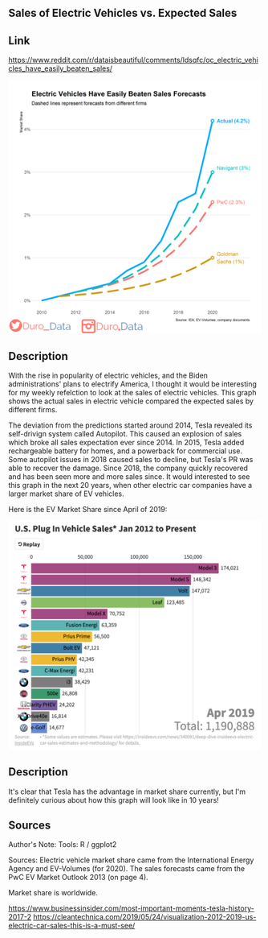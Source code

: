 ## Sales of Electric Vehicles vs. Expected Sales


## Link 
https://www.reddit.com/r/dataisbeautiful/comments/ldsqfc/oc_electric_vehicles_have_easily_beaten_sales/

![image](images/electriccars.png)

## Description
With the rise in popularity of electric vehicles, and the Biden administrations' plans to electrify America, I thought it would be interesting for my weekly refelction to look at the sales of electric vehicles. This graph shows the actual sales in electric vehicle compared the expected sales by different firms.

The deviation from the predictions started around 2014, Tesla revealed its self-drivign system called Autopilot. This caused an explosion of sales which broke all sales expectation ever since 2014. In 2015, Tesla added rechargeable battery for homes, and a powerback for commercial use. Some autopilot issues in 2018 caused sales to decline, but Tesla's PR was able to recover the damage. Since 2018, the company quickly recovered and has been seen more and more sales since. It would interested to see this graph in the next 20 years, when other electric car companies have a larger market share of EV vehicles.


Here is the EV Market Share since April of 2019:

![image](images/usEV.png)

## Description

It's clear that Tesla has the advantage in market share currently, but I'm definitely curious about how this graph will look like in 10 years!


## Sources
Author's Note:
Tools: R / ggplot2

Sources: Electric vehicle market share came from the International Energy Agency and EV-Volumes (for 2020). The sales forecasts came from the PwC EV Market Outlook 2013 (on page 4).

Market share is worldwide.


https://www.businessinsider.com/most-important-moments-tesla-history-2017-2
https://cleantechnica.com/2019/05/24/visualization-2012-2019-us-electric-car-sales-this-is-a-must-see/